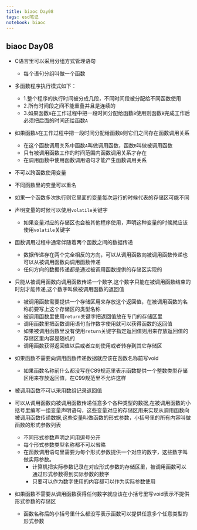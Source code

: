 ```yaml
---
title: biaoc Day08
tags: esd笔记
notebook: biaoc
---
```

## biaoc Day08
* C语言里可以采用分组方式管理语句
    * 每个语句分组叫做一个函数

* 多函数程序执行模式如下：
    * 1.整个程序的执行时间被分成几段，不同时间段被分配给不同函数使用
	* 2.所有时间段之间不能重叠并且是连续的
	* 3.如果函数`A`在工作过程中把一段时间分配给函数`B`使用则函数`B`完成工作后必须把后面的时间还给函数`A`

* 如果函数`A`在工作过程中把一段时间分配给函数`B`则它们之间存在函数调用关系
    * 在这个函数调用关系中函数`A`叫做调用函数，函数`B`叫做被调用函数
	* 只有被调用函数工作的时间范围内函数调用关系才存在
    * 在调用函数中使用函数调用语句才能产生函数调用关系

* 不可以跨函数使用变量
* 不同函数里的变量可以重名
* 如果一个函数多次执行则它里面的变量每次运行的时候代表的存储区可能不同
* 声明变量的时候可以使用`volatile`关键字
	* 如果变量对应的存储区也会被其他程序使用，声明这种变量的时候就应该使用`volatile`关键字

* 函数调用过程中通常伴随着两个函数之间的数据传递
	* 数据传递存在两个完全相反的方向，可以从调用函数向被调用函数传递也可以从被调用函数向调用函数传递
	* 任何方向的数据传递都是通过被调用函数提供的存储区实现的

* 只能从被调用函数向调用函数传递一个数字,这个数字只能在被调用函数结束的时刻才能传递,这个数字叫做被调用函数的返回值
	* 被调用函数需要提供一个存储区用来存放这个返回值，在被调用函数的名称前要写上这个存储区的类型名称
	* 被调用函数里使用`return`关键字把返回值放在专门的存储区里
	* 调用函数里把函数调用语句当作数字使用就可以获得函数的返回值
    * 如果被调用函数里没有使用`return`关键字指定返回值则用来存放返回值的存储区里内容是随机的
	* 调用函数获得返回值以后或者立刻使用或者转存到其它存储区
  
* 如果函数不需要向调用函数传递数据就应该在函数名称前写void
	* 如果函数名称前什么都没写在C89规范里表示函数提供一个整数类型存储区用来存放返回值，在C99规范里不允许这样

* 被调用函数不可以采用数组记录返回值

* 可以从调用函数向被调用函数传递任意多个各种类型的数据,在被调用函数的小括号里编写一组变量声明语句，这些变量对应的存储区用来实现从调用函数向被调用函数传递数据,这些变量叫做函数的形式参数，小括号里的所有内容叫做函数的形式参数列表
	* 不同形式参数声明之间用逗号分开
	* 每个形式参数类型名称都不可以省略
	* 在函数调用语句里需要为每个形式参数提供一个对应的数字，这些数字叫做实际参数。
    	* 计算机把实际参数记录在对应形式参数的存储区里，被调用函数可以通过形式参数得到实际参数的数字
    	* 只要可以作为数字使用的内容都可以作为实际参数使用
* 如果函数不需要从调用函数获得任何数字就应该在小括号里写void表示不提供形式参数的存储区
  * 函数名称后的小括号里什么都没写表示函数可以提供任意多个任意类型的形式参数

